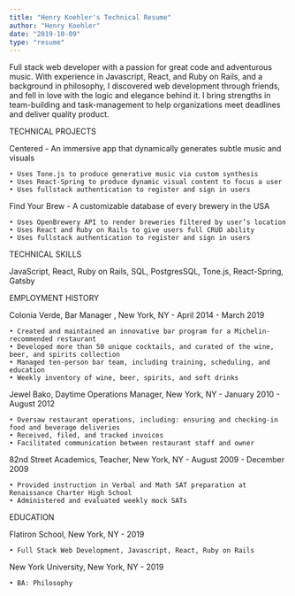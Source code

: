 ```yaml
---
title: "Henry Koehler's Technical Resume"
author: "Henry Koehler"
date: "2019-10-09"
type: "resume"
---
```

Full stack web developer with a passion for great code and adventurous music. With experience in Javascript, React, and Ruby on Rails, and a background in philosophy, I discovered web development through friends, and fell in love with the logic and elegance behind it. I bring strengths in team-building and task-management to help organizations meet deadlines and deliver quality product.

TECHNICAL PROJECTS

Centered - An immersive app that dynamically generates subtle music and visuals

    • Uses Tone.js to produce generative music via custom synthesis
    • Uses React-Spring to produce dynamic visual content to focus a user
    • Uses fullstack authentication to register and sign in users

Find Your Brew - A customizable database of every brewery in the USA

    • Uses OpenBrewery API to render breweries filtered by user’s location
    • Uses React and Ruby on Rails to give users full CRUD ability
    • Uses fullstack authentication to register and sign in users

TECHNICAL SKILLS

JavaScript, React, Ruby on Rails, SQL, PostgresSQL, Tone.js, React-Spring, Gatsby

EMPLOYMENT HISTORY

Colonia Verde, Bar Manager , New York, NY - April 2014 - March 2019

    • Created and maintained an innovative bar program for a Michelin-recommended restaurant
    • Developed more than 50 unique cocktails, and curated of the wine, beer, and spirits collection
    • Managed ten-person bar team, including training, scheduling, and education
    • Weekly inventory of wine, beer, spirits, and soft drinks

Jewel Bako, Daytime Operations Manager, New York, NY - January 2010 - August 2012

    • Oversaw restaurant operations, including: ensuring and checking-in food and beverage deliveries
    • Received, filed, and tracked invoices
    • Facilitated communication between restaurant staff and owner

82nd Street Academics, Teacher,  New York, NY  - August 2009 - December 2009

    • Provided instruction in Verbal and Math SAT preparation at Renaissance Charter High School
    • Administered and evaluated weekly mock SATs

EDUCATION

Flatiron School, New York, NY - 2019

    • Full Stack Web Development, Javascript, React, Ruby on Rails

New York University, New York, NY - 2019

    • BA: Philosophy
